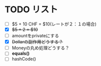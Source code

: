 # TODO リスト

- [ ] $5 + 10 CHF = $10(レートが２：１の場合)
- [x] ~~$5 * 2 = $10~~
- [ ] amountをprivateにする
- [x] ~~Dollarの副作用どうする？~~
- [ ] Moneyの丸め処理どうする？
- [ ] **equals()**
- [ ] hashCode()